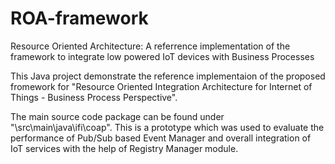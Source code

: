 # ROA-framework
Resource Oriented Architecture: A referrence implementation of the framework to integrate low powered IoT devices with Business Processes

This Java project demonstrate the reference implementaion of the proposed fromework for "Resource Oriented Integration Architecture for Internet of Things - Business Process Perspective".

The main source code package can be found under "\src\main\java\ifi\coap".
This is a prototype which was used to evaluate the performance of Pub/Sub based Event Manager and overall integration of IoT services with the help of Registry Manager module.  
